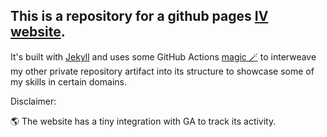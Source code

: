 ## This is a repository for a github pages [IV website](https://iveyalkin.github.io/).

It's built with [Jekyll](https://jekyllrb.com/) and uses some GitHub Actions [magic 🪄](https://github.com/iveyalkin/iveyalkin.github.io/blob/0d38b03acf22d91b4e3ecf0208a736f525e3e0f2/.github/workflows/jekyll.yml#L25) to interweave my other private repository artifact into its structure to showcase some of my skills in certain domains.

Disclaimer:

🌎 The website has a tiny integration with GA to track its activity.